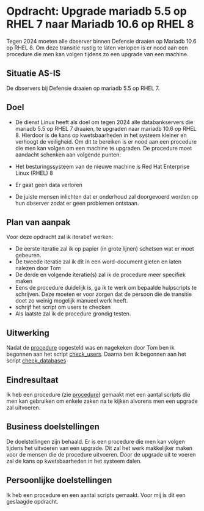 # Opdracht: Upgrade mariadb 5.5 op RHEL 7 naar Mariadb 10.6 op RHEL 8

Tegen 2024 moeten alle dbserver binnen Defensie draaien op Mariadb 10.6 op RHEL 8. Om deze transitie rustig te laten verlopen is er nood aan een procedure die men kan volgen tijdens zo een upgrade van een machine.

## Situatie AS-IS

De dbservers bij Defensie draaien op mariadb 5.5 op RHEL 7.

## Doel

- De dienst Linux heeft als doel om tegen 2024 alle databankservers die mariadb 5.5 op RHEL 7 draaien, te upgraden naar mariadb 10.6 op RHEL 8. Hierdoor is de kans op kwetsbaarheden in het systeem kleiner en verhoogt de veiligheid. Om dit te bereiken is er nood aan een procedure die men kan volgen om een machine te upgraden. De procedure moet aandacht schenken aan volgende punten:

- Het besturingssysteem van de nieuwe machine is Red Hat Enterprise Linux (RHEL) 8
- Er gaat geen data verloren
- De juiste mensen inlichten dat er onderhoud zal doorgevoerd worden op hun dbserver zodat er geen problemen ontstaan.

## Plan van aanpak

Voor deze opdracht zal ik iteratief werken:

- De eerste iteratie zal ik op papier (in grote lijnen) schetsen wat er moet gebeuren.
- De tweede iteratie zal ik dit in een word-document gieten en laten nalezen door Tom
- De derde en volgende iteratie(s) zal ik de procedure meer specifiek maken
- Eens de procedure duidelijk is, ga ik te werk om bepaalde hulpscripts te schrijven. Deze moeten er voor zorgen dat de persoon die de transitie doet zo weinig mogelijk manueel werk heeft.
- schrijf het script om users te checken
- Als laatste zal ik de procedure grondig testen.

## Uitwerking

Nadat de [procedure](../notes/procedure_upgrade_mariadb.md) opgesteld was en nagekeken door Tom ben ik begonnen aan het script [check_users](../scripts/upgrade-mariadb/check_users/check_users.py). Daarna ben ik begonnen aan het script [check_databases](../scripts/upgrade-mariadb/check_databases/check_databases.py)

## Eindresultaat

Ik heb een procedure (zie [procedure](../notes/procedure_upgrade_mariadb.md)) gemaakt met een aantal scripts die men kan gebruiken om enkele zaken na te kijken alvorens men een upgrade zal uitvoeren.

## Business doelstellingen

De doelstellingen zijn behaald. Er is een procedure die men kan volgen tijdens het uitvoeren van een upgrade. Dit zal het werk makkelijker maken voor de mensen die de procedure uitvoeren. Door de upgrade uit te voeren zal de kans op kwetsbaarheden in het systeem dalen.

## Persoonlijke doelstellingen

Ik heb een procedure en een aantal scripts gemaakt. Voor mij is dit een geslaagde opdracht.
